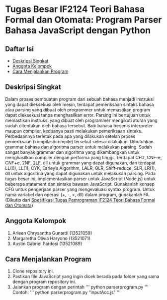 # Tugas Besar IF2124 Teori Bahasa Formal dan Otomata: Program Parser Bahasa JavaScript dengan Python

## Daftar Isi
- [Deskripsi Singkat](#deskripsi-singkat)
- [Anggota Kelompok](#anggota-kelompok)
- [Cara Menjalankan Program](#cara-menjalankan-program)

## Deskripsi Singkat
Dalam proses pembuatan program dari sebuah bahasa menjadi instruksi yang dapat dieksekusi oleh mesin, terdapat pemeriksaan sintaks bahasa atau parsing yang dibuat oleh programmer untuk memastikan program dapat dieksekusi tanpa menghasilkan error. Parsing ini bertujuan untuk memastikan instruksi yang dibuat oleh programmer mengikuti aturan yang sudah ditentukan oleh bahasa tersebut. Baik bahasa berjenis interpreter maupun compiler, keduanya pasti melakukan pemeriksaan sintaks. Perbedaannya terletak pada apa yang dilakukan setelah proses pemeriksaan (kompilasi/compile) tersebut selesai dilakukan.
Dibutuhkan grammar bahasa dan algoritma parser untuk melakukan parsing. Sudah sangat banyak grammar dan algoritma yang dikembangkan untuk menghasilkan compiler dengan performa yang tinggi. Terdapat CFG, CNF-e, CNF+e, 2NF, 2LF, dll untuk grammar yang dapat digunakan, dan terdapat LL(0), LL(1), CYK, Earley’s Algorithm, LALR, GLR, Shift-reduce, SLR, LR(1), dll untuk algoritma yang dapat digunakan untuk melakukan parsing.
Pada tugas besar ini, implementasikan parser untuk JavaScript (Node.js) untuk beberapa statement dan sintaks bawaan JavaScript. Gunakanlah konsep CFG untuk pengerjaan parser yang mengevaluasi syntax program. Untuk nama variabel dan operasi (+, -, >, dll) dalam program, gunakanlah FA.
(Dikutip dari [Spesifikasi Tugas Pemrograman IF2124 Teori Bahasa Formal dan Otomata](https://docs.google.com/document/d/1JodthYhXxtxvxZXdkrC29XP6AzYEQSi7ll9z_fTseA0/edit#))

## Anggota Kelompok
1. Arleen Chrysantha Gunardi (13521059)
2. Margaretha Olivia Haryono (13521071)
3. Austin Gabriel Pardosi (13521089)

## Cara Menjalankan Program
1. Clone repository ini.
2. Pastikan file JavaScript yang ingin dicek berada pada folder yang sama dengan program repository ini.
3. Jalankan program dengan perintah
'''
python parserprogram.py <nama-file-javascript>
'''
Contoh:
'''
python parserprogram.py “inputAcc.js”
'''
